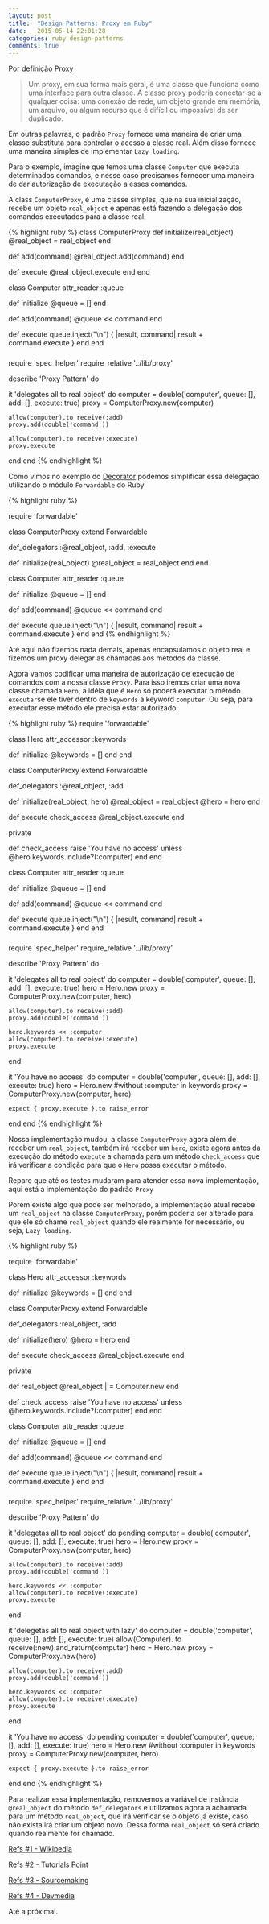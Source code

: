 ```yaml
---
layout: post
title:  "Design Patterns: Proxy em Ruby"
date:   2015-05-14 22:01:28
categories: ruby design-patterns
comments: true
---
```


Por definição [Proxy](http://pt.wikipedia.org/wiki/Proxy_%28padr%C3%B5es_de_projeto%29)

> Um proxy, em sua forma mais geral, é uma classe que funciona como uma interface para outra classe. A classe proxy poderia conectar-se a qualquer coisa: uma conexão de rede, um objeto grande em memória, um arquivo, ou algum recurso que é difícil ou impossível de ser duplicado.

Em outras palavras, o padrão `Proxy` fornece uma maneira de criar uma classe substituta para controlar o acesso a classe real. Além disso fornece uma maneira simples de implementar `Lazy loading`.

Para o exemplo, imagine que temos uma classe `Computer` que executa determinados comandos, e nesse caso precisamos fornecer uma maneira de dar autorização de executação a esses comandos.

A class `ComputerProxy`, é uma classe simples, que na sua inicialização, recebe um objeto `real_object` e apenas está fazendo a delegação dos comandos executados para a classe real.

{% highlight ruby %}
class ComputerProxy
  def initialize(real_object)
    @real_object = real_object
  end

  def add(command)
    @real_object.add(command)
  end

  def execute
    @real_object.execute
  end
end


class Computer
  attr_reader :queue

  def initialize
    @queue = []
  end

  def add(command)
    @queue << command
  end

  def execute
    queue.inject("\n") { |result, command| result + command.execute }
  end
end

###

require 'spec_helper'
require_relative '../lib/proxy'

describe 'Proxy Pattern' do

  it 'delegates all to real object' do
    computer = double('computer', queue: [], add: [], execute: true)
    proxy = ComputerProxy.new(computer)

    allow(computer).to receive(:add)
    proxy.add(double('command'))

    allow(computer).to receive(:execute)
    proxy.execute
  end
end
{% endhighlight %}

Como vimos no exemplo do [Decorator](http://lccezinha.github.io/ruby/design-patterns/2015/05/11/decorator-em-ruby.html) podemos simplificar essa delegação utilizando o módulo `Forwardable` do Ruby

{% highlight ruby %}

require 'forwardable'

class ComputerProxy
  extend Forwardable

  def_delegators :@real_object, :add, :execute

  def initialize(real_object)
    @real_object = real_object
  end
end


class Computer
  attr_reader :queue

  def initialize
    @queue = []
  end

  def add(command)
    @queue << command
  end

  def execute
    queue.inject("\n") { |result, command| result + command.execute }
  end
end
{% endhighlight %}

Até aqui não fizemos nada demais, apenas encapsulamos o objeto real e fizemos um proxy delegar as chamadas aos métodos da classe.

Agora vamos codificar uma maneira de autorização de execução de comandos com a nossa classe `Proxy`. Para isso iremos criar uma nova classe chamada `Hero`, a idéia que é `Hero` só poderá executar o método `executar`se ele tiver dentro de `keywords` a keyword `computer`. Ou seja, para executar esse método ele precisa estar autorizado.

{% highlight ruby %}
require 'forwardable'

class Hero
  attr_accessor :keywords

  def initialize
    @keywords = []
  end
end

class ComputerProxy
  extend Forwardable

  def_delegators :@real_object, :add

  def initialize(real_object, hero)
    @real_object = real_object
    @hero = hero
  end

  def execute
    check_access
    @real_object.execute
  end

  private

  def check_access
    raise 'You have no access' unless @hero.keywords.include?(:computer)
  end
end

class Computer
  attr_reader :queue

  def initialize
    @queue = []
  end

  def add(command)
    @queue << command
  end

  def execute
    queue.inject("\n") { |result, command| result + command.execute }
  end
end

###

require 'spec_helper'
require_relative '../lib/proxy'

describe 'Proxy Pattern' do

  it 'delegates all to real object' do
    computer = double('computer', queue: [], add: [], execute: true)
    hero = Hero.new
    proxy = ComputerProxy.new(computer, hero)

    allow(computer).to receive(:add)
    proxy.add(double('command'))

    hero.keywords << :computer
    allow(computer).to receive(:execute)
    proxy.execute
  end

  it 'You have no access' do
    computer = double('computer', queue: [], add: [], execute: true)
    hero = Hero.new #without :computer in keywords
    proxy = ComputerProxy.new(computer, hero)

    expect { proxy.execute }.to raise_error
  end
end
{% endhighlight %}

Nossa implementação mudou, a classe `ComputerProxy` agora além de receber um `real_object`, também irá receber um `hero`, existe agora antes da execução do método `execute` a chamada para um método `check_access` que irá verificar a condição para que o `Hero` possa executar o método.

Repare que até os testes mudaram para atender essa nova implementação, aqui está a implementação do padrão `Proxy`

Porém existe algo que pode ser melhorado, a implementação atual recebe um `real_object` na classe `ComputerProxy`, porém poderia ser alterado para que ele só chame `real_object` quando ele realmente for necessário, ou seja, `Lazy loading`.

{% highlight ruby %}

require 'forwardable'

class Hero
  attr_accessor :keywords

  def initialize
    @keywords = []
  end
end

class ComputerProxy
  extend Forwardable

  def_delegators :real_object, :add

  def initialize(hero)
    @hero = hero
  end

  def execute
    check_access
    @real_object.execute
  end

  private

  def real_object
    @real_object ||= Computer.new
  end

  def check_access
    raise 'You have no access' unless @hero.keywords.include?(:computer)
  end
end

class Computer
  attr_reader :queue

  def initialize
    @queue = []
  end

  def add(command)
    @queue << command
  end

  def execute
    queue.inject("\n") { |result, command| result + command.execute }
  end
end

###

require 'spec_helper'
require_relative '../lib/proxy'

describe 'Proxy Pattern' do

  it 'delegetas all to real object' do
    pending
    computer = double('computer', queue: [], add: [], execute: true)
    hero = Hero.new
    proxy = ComputerProxy.new(computer, hero)

    allow(computer).to receive(:add)
    proxy.add(double('command'))

    hero.keywords << :computer
    allow(computer).to receive(:execute)
    proxy.execute
  end

  it 'delegetas all to real object with lazy' do
    computer = double('computer', queue: [], add: [], execute: true)
    allow(Computer). to receive(:new).and_return(computer)
    hero = Hero.new
    proxy = ComputerProxy.new(hero)

    allow(computer).to receive(:add)
    proxy.add(double('command'))

    hero.keywords << :computer
    allow(computer).to receive(:execute)
    proxy.execute
  end

  it 'You have no access' do
    pending
    computer = double('computer', queue: [], add: [], execute: true)
    hero = Hero.new #without :computer in keywords
    proxy = ComputerProxy.new(computer, hero)

    expect { proxy.execute }.to raise_error
  end
end
{% endhighlight %}

Para realizar essa implementação, removemos a variável de instância `@real_object` do método `def_delegators` e utilizamos agora a achamada para um método `real_object`, que irá verificar se o objeto já existe, caso não exista irá criar um objeto novo. Dessa forma `real_object` só será criado quando realmente for chamado.

[Refs #1 - Wikipedia](http://pt.wikipedia.org/wiki/Proxy_%28padr%C3%B5es_de_projeto%29)

[Refs #2 - Tutorials Point](http://www.tutorialspoint.com/design_pattern/decorator_pattern.htm)

[Refs #3 - Sourcemaking](https://sourcemaking.com/design_patterns/proxy)

[Refs #4 - Devmedia](http://www.devmedia.com.br/conheca-o-pattern-proxy-gof-gang-of-four/4066)

Até a próxima!.
